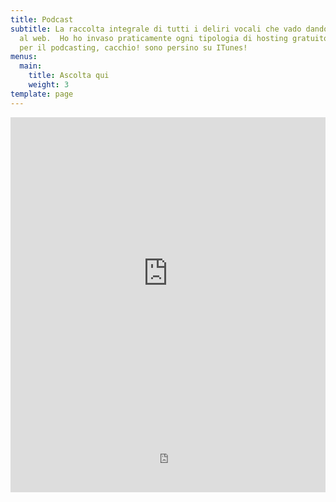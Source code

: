 ```yaml
---
title: Podcast
subtitle: La raccolta integrale di tutti i deliri vocali che vado dando in pasto
  al web.  Ho ho invaso praticamente ogni tipologia di hosting gratuito o quasi
  per il podcasting, cacchio! sono persino su ITunes!
menus:
  main:
    title: Ascolta qui
    weight: 3
template: page
---
```

<iframe src="https://castbox.fm/app/castbox/player/id2228651?v=8.5.0&autoplay=1" frameborder="0" width="100%" height="500"></iframe>

<iframe src="https://gopod.me/embed.php?t=1&p=ilcalderone" width="100%" height="100px" frameborder="0" scrolling="no"> </iframe>